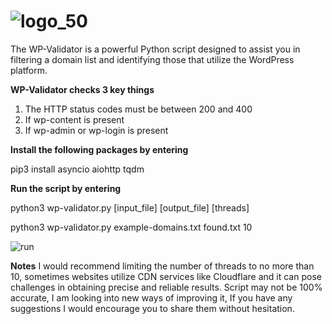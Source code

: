 # ![logo_50](https://github.com/steliospavlidis/wp-validator/assets/138578903/65cb8443-2fa8-4fde-85b9-c55c08a3f48f)

The WP-Validator is a powerful Python script designed to assist you in filtering a domain list and identifying those that utilize the WordPress platform.

**WP-Validator checks 3 key things**

1) The HTTP status codes must be between 200 and 400
2) If wp-content is present
3) If wp-admin or wp-login is present


**Install the following packages by entering**

pip3 install asyncio aiohttp tqdm


**Run the script by entering**

python3 wp-validator.py [input_file] [output_file] [threads]

python3 wp-validator.py example-domains.txt found.txt 10

![run](https://github.com/steliospavlidis/wp-validator/assets/138578903/4ab5266f-b897-4c38-8dd3-3652b1b8f36f)


**Notes**
I would recommend limiting the number of threads to no more than 10, sometimes websites utilize CDN services like Cloudflare and it can pose challenges in obtaining precise and reliable results. Script may not be 100% accurate, I am looking into new ways of improving it, If you have any suggestions I would encourage you to share them without hesitation.
